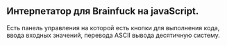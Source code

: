 ## Интерпетатор для Brainfuck на javaScript.

Есть панель управления на которой есть кнопки для выполнения кода, ввода входных значений, перевода ASCII вывода десятичную систему.

